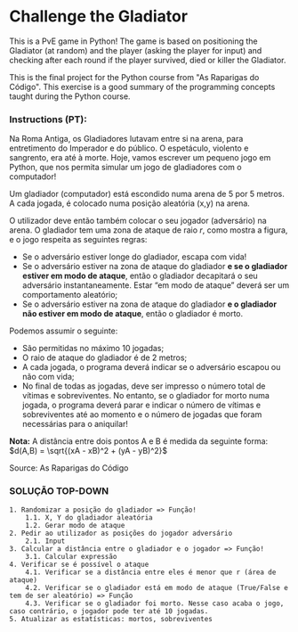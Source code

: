 # Challenge the Gladiator
This is a PvE game in Python! The game is based on positioning the Gladiator (at random) and the player (asking the player for input) and checking after each round if the player survived, died or killer the Gladiator.

This is the final project for the Python course from "As Raparigas do Código". This exercise is a good summary of the programming concepts taught during the Python course.

### Instructions (PT):

Na Roma Antiga, os Gladiadores lutavam entre si na arena, para entretimento do Imperador e do público. O espetáculo, violento e sangrento, era até à morte. Hoje, vamos escrever um pequeno jogo em Python, que nos permita simular um jogo de gladiadores com o computador!

Um gladiador (computador) está escondido numa arena de 5 por 5 metros. A cada jogada, é colocado numa posição aleatória (x,y) na arena.

O utilizador deve então também colocar o seu jogador (adversário) na arena. O gladiador tem uma zona de ataque de raio *r*, como mostra a figura, e o jogo respeita as seguintes regras:

  - Se o adversário estiver longe do gladiador, escapa com vida!
  - Se o adversário estiver na zona de ataque do gladiador **e se o gladiador estiver em modo de ataque**, então o gladiador decapitará o seu adversário instantaneamente. Estar “em modo de ataque” deverá ser um comportamento aleatório;
  - Se o adversário estiver na zona de ataque do gladiador **e o gladiador não estiver em modo de ataque**, então o gladiador é morto.

Podemos assumir o seguinte:

  - São permitidas no máximo 10 jogadas;
  - O raio de ataque do gladiador é de 2 metros;
  - A cada jogada, o programa deverá indicar se o adversário escapou ou não com vida;
  - No final de todas as jogadas, deve ser impresso o número total de vítimas e sobreviventes. No entanto, se o gladiador for morto numa jogada, o programa deverá parar e indicar o número de vítimas e sobreviventes até ao momento e o número de jogadas que foram necessárias para o aniquilar!

**Nota:**
A distância entre dois pontos A e B é medida da seguinte forma: $d(A,B) = \sqrt{(xA - xB)^2 + (yA - yB)^2}$

Source: As Raparigas do Código


### SOLUÇÃO TOP-DOWN

	1. Randomizar a posição do gladiador => Função!
		1.1. X, Y do gladiador aleatória
		1.2. Gerar modo de ataque 
	2. Pedir ao utilizador as posições do jogador adversário
		2.1. Input
	3. Calcular a distância entre o gladiador e o jogador => Função!
		3.1. Calcular expressão
	4. Verificar se é possível o ataque
		4.1. Verificar se a distância entre eles é menor que r (área de ataque)
		4.2. Verificar se o gladiador está em modo de ataque (True/False e tem de ser aleatório) => Função
		4.3. Verificar se o gladiador foi morto. Nesse caso acaba o jogo, caso contrário, o jogador pode ter até 10 jogadas.
	5. Atualizar as estatísticas: mortos, sobreviventes
